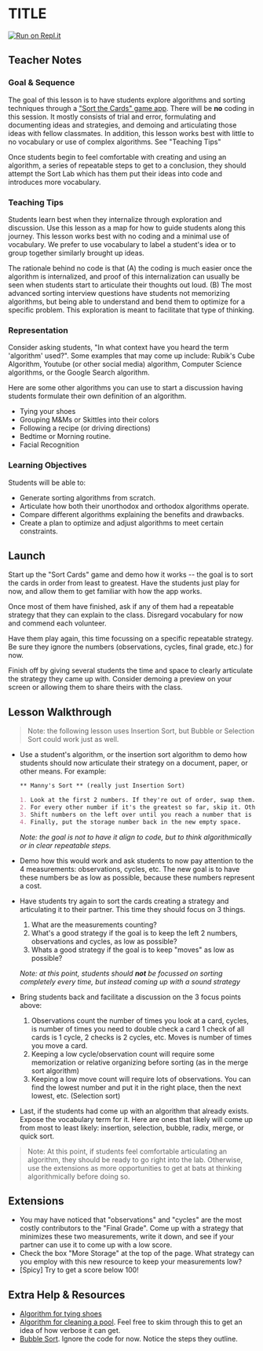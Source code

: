 # TITLE

[![Run on Repl.it](https://repl.it/badge/github/upperlinecode/<INSERT_GITHUB_EXTENSION>)](https://repl.it/github/upperlinecode/<INSERT_GITHUB_EXTENSION>)

## Teacher Notes

### Goal & Sequence

The goal of this lesson is to have students explore algorithms and sorting techniques through a ["Sort the Cards" game app](https://sortinggame.emmanuelrodri23.repl.co/). There will be **no** coding in this session. It mostly consists of trial and error, formulating and documenting ideas and strategies, and demoing and articulating those ideas with fellow classmates. In addition, this lesson works best with little to no vocabulary or use of complex algorithms. See "Teaching Tips"

Once students begin to feel comfortable with creating and using an algorithm, a series of repeatable steps to get to a conclusion, they should attempt the Sort Lab which has them put their ideas into code and introduces more vocabulary.

### Teaching Tips

Students learn best when they internalize through exploration and discussion. Use this lesson as a map for how to guide students along this journey. This lesson works best with no coding and a minimal use of vocabulary. We prefer to use vocabulary to label a student's idea or to group together similarly brought up ideas. 

The rationale behind no code is that (A) the coding is much easier once the algorithm is internalized, and proof of this internalization can usually be seen when students start to articulate their thoughts out loud. (B) The most advanced sorting interview questions have students not memorizing algorithms, but being able to understand and bend them to optimize for a specific problem. This exploration is meant to facilitate that type of thinking. 

### Representation

Consider asking students, "In what context have you heard the term 'algorithm' used?". Some examples that may come up include: Rubik's Cube Algorithm, Youtube (or other social media) algorithm, Computer Science algorithms, or the Google Search algorithm.

Here are some other algorithms you can use to start a discussion having students formulate their own definition of an algorithm.
- Tying your shoes
- Grouping M&Ms or Skittles into  their colors
- Following a recipe (or driving directions)
- Bedtime or Morning routine.
- Facial Recognition

### Learning Objectives

Students will be able to:

- Generate sorting algorithms from scratch. 
- Articulate how both their unorthodox and orthodox algorithms operate. 
- Compare different algorithms explaining the benefits and drawbacks.
- Create a plan to optimize and adjust algorithms to meet certain constraints.

## Launch

Start up the "Sort Cards" game and demo how it works -- the goal is to sort the cards in order from least to greatest. Have the students just play for now, and allow them to get familiar with how the app works.

Once most of them have finished, ask if any of them had a repeatable strategy that they can explain to the class. Disregard vocabulary for now and commend each volunteer.

Have them play again, this time focussing on a specific repeatable strategy. Be sure they ignore the numbers (observations, cycles, final grade, etc.) for now.

Finish off by giving several students the time and space to clearly articulate the strategy they came up with. Consider demoing a preview on your screen or allowing them to share theirs with the class. 

## Lesson Walkthrough

> Note: the following lesson uses Insertion Sort, but Bubble or Selection Sort could work just as well. 

- Use a student's algorithm, or the insertion sort algorithm to demo how students should now articulate their strategy on a document, paper, or other means. For example:
    ```markdown
    ** Manny's Sort ** (really just Insertion Sort)

    1. Look at the first 2 numbers. If they're out of order, swap them.
    2. For every other number if it's the greatest so far, skip it. Otherwise, put it in storage.
    3. Shift numbers on the left over until you reach a number that is smaller than the storage number.
    4. Finally, put the storage number back in the new empty space.
    ```
    _Note: the goal is not to have it align to code, but to think algorithmically or in clear repeatable steps._

- Demo how this would work and ask students to now pay attention to the 4 measurements: observations, cycles, etc. The new goal is to have these numbers be as low as possible, because these numbers represent a cost. 

- Have students try again to sort the cards creating a strategy and articulating it to their partner. This time they should focus on 3 things.
    1. What are the measurements counting?
    2. What's a good strategy if the goal is to keep the left 2 numbers, observations and cycles, as low as possible?
    3. Whats a good strategy if the goal is to keep "moves" as low as possible?

    _Note: at this point, students should **not** be focussed on sorting completely every time, but instead coming up with a sound strategy_

- Bring students back and facilitate a discussion on the 3 focus points above:
    1. Observations count the number of times you look at a card, cycles, is number of times you need to double check a card 1 check of all cards is 1 cycle, 2 checks is 2 cycles, etc. Moves is number of times you move a card.
    2. Keeping a low cycle/observation count will require some memorization or relative organizing before sorting (as in the merge sort algorithm)
    3. Keeping a low move count will require lots of observations. You can find the lowest number and put it in the right place, then the next lowest, etc. (Selection sort)

- Last, if the students had come up with an algorithm that already exists. Expose the vocabulary term for it. Here are ones that likely will come up from most to least likely: insertion, selection, bubble, radix, merge, or quick sort.

> Note: At this point, if students feel comfortable articulating an algorithm, they should be ready to go right into the lab. Otherwise, use the extensions as more opportunities to get at bats at thinking algorithmically before doing so.

## Extensions

- You may have noticed that "observations" and "cycles" are the most costly contributors to the "Final Grade". Come up with a strategy that minimizes these two measurements, write it down, and see if your partner can use it to come up with a low score.
- Check the box "More Storage" at the top of the page. What strategy can you employ with this new resource to keep your measurements low?
- [Spicy] Try to get a score below 100!

## Extra Help & Resources

- [Algorithm for tying shoes](https://madice99.wordpress.com/2016/09/07/algorithm-for-tying-your-shoes/)
- [Algorithm for cleaning a pool](https://www.wikihow.com/Clean-Your-Own-Pool). Feel free to skim through this to get an idea of how verbose it can get.
- [Bubble Sort](https://www.studytonight.com/data-structures/bubble-sort). Ignore the code for now. Notice the steps they outline.